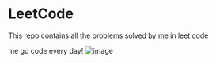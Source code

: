 # LeetCode
This repo contains all the problems solved by me in leet code 

me go code every day!
![image](https://user-images.githubusercontent.com/57630057/236740069-23c68018-dcdd-4bcf-89e4-919a8d3ba574.png)
